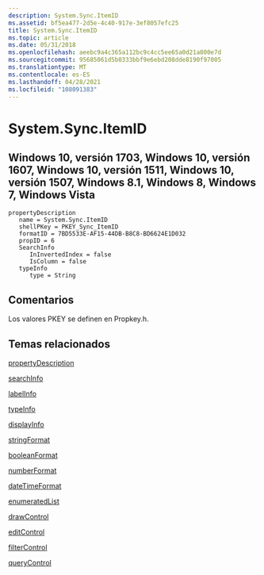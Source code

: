 ```yaml
---
description: System.Sync.ItemID
ms.assetid: bf5ea477-2d5e-4c40-917e-3ef8057efc25
title: System.Sync.ItemID
ms.topic: article
ms.date: 05/31/2018
ms.openlocfilehash: aeebc9a4c365a112bc9c4cc5ee65a0d21a800e7d
ms.sourcegitcommit: 95685061d5b0333bbf9e6ebd208dde8190f97005
ms.translationtype: MT
ms.contentlocale: es-ES
ms.lasthandoff: 04/28/2021
ms.locfileid: "108091383"
---
```

# <a name="systemsyncitemid"></a>System.Sync.ItemID

## <a name="windows-10-version-1703-windows-10-version-1607-windows-10-version-1511-windows-10-version-1507-windows-81-windows-8-windows-7-windows-vista"></a>Windows 10, versión 1703, Windows 10, versión 1607, Windows 10, versión 1511, Windows 10, versión 1507, Windows 8.1, Windows 8, Windows 7, Windows Vista

```
propertyDescription
   name = System.Sync.ItemID
   shellPKey = PKEY_Sync_ItemID
   formatID = 7BD5533E-AF15-44DB-B8C8-BD6624E1D032
   propID = 6
   SearchInfo
      InInvertedIndex = false
      IsColumn = false
   typeInfo
      type = String
```

## <a name="remarks"></a>Comentarios

Los valores PKEY se definen en Propkey.h.

## <a name="related-topics"></a>Temas relacionados

<dl> <dt>

[propertyDescription](./propdesc-schema-propertydescription.md)
</dt> <dt>

[searchInfo](./propdesc-schema-searchinfo.md)
</dt> <dt>

[labelInfo](./propdesc-schema-labelinfo.md)
</dt> <dt>

[typeInfo](./propdesc-schema-typeinfo.md)
</dt> <dt>

[displayInfo](./propdesc-schema-displayinfo.md)
</dt> <dt>

[stringFormat](./propdesc-schema-stringformat.md)
</dt> <dt>

[booleanFormat](./propdesc-schema-booleanformat.md)
</dt> <dt>

[numberFormat](./propdesc-schema-numberformat.md)
</dt> <dt>

[dateTimeFormat](./propdesc-schema-datetimeformat.md)
</dt> <dt>

[enumeratedList](./propdesc-schema-enumeratedlist.md)
</dt> <dt>

[drawControl](./propdesc-schema-drawcontrol.md)
</dt> <dt>

[editControl](./propdesc-schema-editcontrol.md)
</dt> <dt>

[filterControl](./propdesc-schema-filtercontrol.md)
</dt> <dt>

[queryControl](./propdesc-schema-querycontrol.md)
</dt> </dl>

 

 
